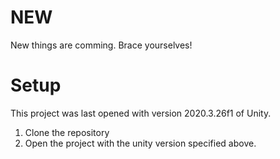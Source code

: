 # NEW

New things are comming. Brace yourselves!


# Setup

This project was last opened with version 2020.3.26f1 of Unity.

1. Clone the repository
2. Open the project with the unity version specified above.

